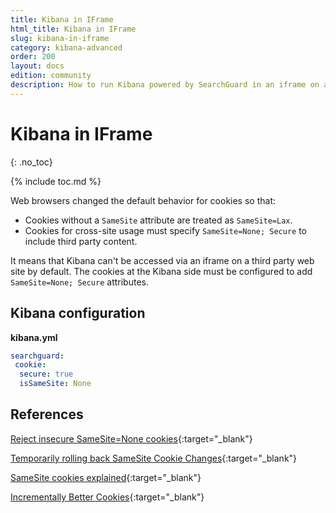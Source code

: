 ```yaml
---
title: Kibana in IFrame
html_title: Kibana in IFrame
slug: kibana-in-iframe
category: kibana-advanced
order: 200
layout: docs
edition: community
description: How to run Kibana powered by SearchGuard in an iframe on a third party website.
---
```

<!---
Copyright 2020 floragunn GmbH
-->

# Kibana in IFrame
{: .no_toc}

{% include toc.md %}

Web browsers changed the default behavior for cookies so that:

* Cookies without a `SameSite` attribute are treated as `SameSite=Lax`.
* Cookies for cross-site usage must specify `SameSite=None; Secure` to include third party content.

It means that Kibana can't be accessed via an iframe on a third party web site by default. The cookies at the Kibana side must be configured to add `SameSite=None; Secure` attributes.

## Kibana configuration

**kibana.yml**
```yaml
searchguard:
 cookie:
  secure: true
  isSameSite: None
```

## References

[Reject insecure SameSite=None cookies](https://www.chromestatus.com/feature/5633521622188032){:target="_blank"}

[Temporarily rolling back SameSite Cookie Changes](https://blog.chromium.org/2020/04/temporarily-rolling-back-samesite.html){:target="_blank"}

[SameSite cookies explained](https://web.dev/samesite-cookies-explained/){:target="_blank"}

[Incrementally Better Cookies](https://tools.ietf.org/html/draft-west-cookie-incrementalism-00){:target="_blank"}

